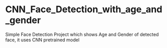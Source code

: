 # CNN_Face_Detection_with_age_and_gender
 Simple Face Detection Project which shows Age and Gender of detected face, it uses CNN pretrained model
